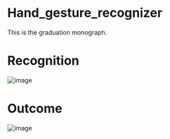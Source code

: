 # Hand_gesture_recognizer
This is the graduation monograph.  


# Recognition
![image](https://github.com/Todoorno/Hand_gesture_recognizer/blob/master/tempsnip.png)

# Outcome 
![image](https://github.com/Todoorno/Hand_gesture_recognizer/blob/master/outcome.png)



